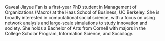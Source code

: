 Gaveal Jiayue Fan is a first-year PhD student in Management of Organizations (Macro) at the Haas School of Business, UC Berkeley. She is broadly interested in computational social science, with a focus on using network analysis and large-scale simulations to study innovation and society. She holds a Bachelor of Arts from Cornell with majors in the College Scholar Program, Information Science, and Sociology.
